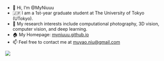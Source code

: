 - 👋 Hi, I’m @MyNiuuu
- 🇯🇵 I am a 1st-year graduate student at The University of Tokyo (UTokyo).
- 🌱 My research interests include computational photography, 3D vision, computer vision, and deep learning.
- 🏠 My Homepage: [myniuuu.github.io](https://myniuuu.github.io/)
- 📫 Feel free to contact me at muyao.niu@gmail.com

![](https://komarev.com/ghpvc/?username=MyNiuuu)
